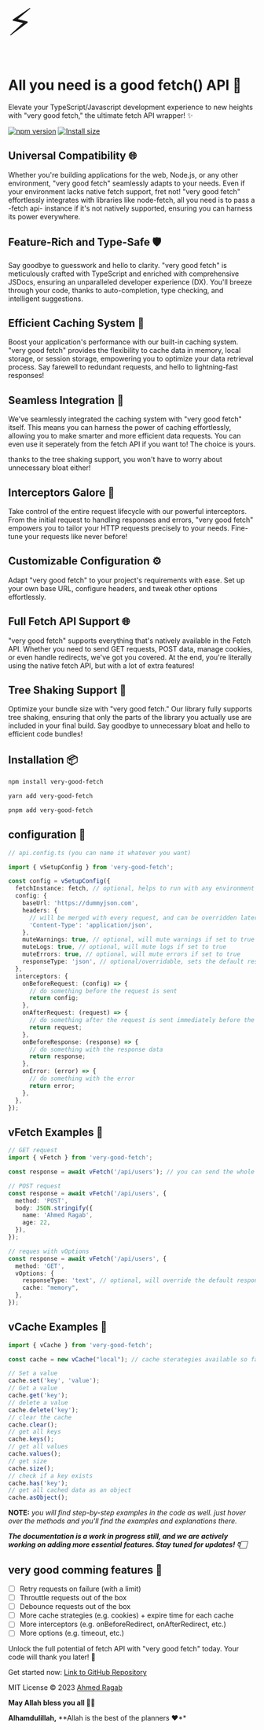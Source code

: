<span style="font-size: 75px;"> ⚡️ </span>
# All you need is a good fetch() API 💚

Elevate your TypeScript/Javascript development experience to new heights with "very good fetch," the ultimate fetch API wrapper! ✨

[![npm version](https://img.shields.io/badge/NPM_Home_Page-orange)](https://www.npmjs.com/package/very-good-fetch)
[![Install size](https://packagephobia.com/badge?p=very-good-fetch)](https://packagephobia.com/result?p=very-good-fetch)


## Universal Compatibility 🌐

Whether you're building applications for the web, Node.js, or any other environment, "very good fetch" seamlessly adapts to your needs. Even if your environment lacks native fetch support, fret not! "very good fetch" effortlessly integrates with libraries like node-fetch, all you need is to pass a -fetch api- instance if it's not natively supported, ensuring you can harness its power everywhere.

## Feature-Rich and Type-Safe 🛡️

Say goodbye to guesswork and hello to clarity. "very good fetch" is meticulously crafted with TypeScript and enriched with comprehensive JSDocs, ensuring an unparalleled developer experience (DX). You'll breeze through your code, thanks to auto-completion, type checking, and intelligent suggestions.

## Efficient Caching System 💾

Boost your application's performance with our built-in caching system. "very good fetch" provides the flexibility to cache data in memory, local storage, or session storage, empowering you to optimize your data retrieval process. Say farewell to redundant requests, and hello to lightning-fast responses!

## Seamless Integration 🔄

We've seamlessly integrated the caching system with "very good fetch" itself. This means you can harness the power of caching effortlessly, allowing you to make smarter and more efficient data requests. You can even use it seperately from the fetch API if you want to! The choice is yours.

thanks to the tree shaking support, you won't have to worry about unnecessary bloat either!

## Interceptors Galore 🚧

Take control of the entire request lifecycle with our powerful interceptors. From the initial request to handling responses and errors, "very good fetch" empowers you to tailor your HTTP requests precisely to your needs. Fine-tune your requests like never before!

## Customizable Configuration ⚙️

Adapt "very good fetch" to your project's requirements with ease. Set up your own base URL, configure headers, and tweak other options effortlessly.

## Full Fetch API Support 🌐

"very good fetch" supports everything that's natively available in the Fetch API. Whether you need to send GET requests, POST data, manage cookies, or even handle redirects, we've got you covered. At the end, you're literally using the native fetch API, but with a lot of extra features!

## Tree Shaking Support 🌳

Optimize your bundle size with "very good fetch." Our library fully supports tree shaking, ensuring that only the parts of the library you actually use are included in your final build. Say goodbye to unnecessary bloat and hello to efficient code bundles!


## Installation 📦

```bash
npm install very-good-fetch
```
```bash
yarn add very-good-fetch
```
```bash
pnpm add very-good-fetch
```

## configuration 🚀

```ts
// api.config.ts (you can name it whatever you want)

import { vSetupConfig } from 'very-good-fetch';

const config = vSetupConfig({
  fetchInstance: fetch, // optional, helps to run with any environment or library (e.g. node-fetch)
  config: {
    baseUrl: 'https://dummyjson.com',
    headers: {
      // will be merged with every request, and can be overridden later on if needed
      'Content-Type': 'application/json',
    },
    muteWarnings: true, // optional, will mute warnings if set to true
    muteLogs: true, // optional, will mute logs if set to true
    muteErrors: true, // optional, will mute errors if set to true
    responseType: 'json', // optional/overridable, sets the default response type (e.g. json, text, blob, etc.)
  },
  interceptors: {
    onBeforeRequest: (config) => {
      // do something before the request is sent
      return config;
    },
    onAfterRequest: (request) => {
      // do something after the request is sent immediately before the response is received
      return request;
    },
    onBeforeResponse: (response) => {
      // do something with the response data
      return response;
    },
    onError: (error) => {
      // do something with the error
      return error;
    },
  },
});
```

## vFetch Examples 📝

```ts
// GET request
import { vFetch } from 'very-good-fetch';

const response = await vFetch('/api/users'); // you can send the whole url as well and it'll smartly handle that

// POST request
const response = await vFetch('/api/users', {
  method: 'POST',
  body: JSON.stringify({
    name: 'Ahmed Ragab',
    age: 22,
  }),
});

// reques with vOptions
const response = await vFetch('/api/users', {
  method: 'GET',
  vOptions: {
    responseType: 'text', // optional, will override the default response type
    cache: "memory",
  },
});
```

## vCache Examples 📝

```ts
import { vCache } from 'very-good-fetch';

const cache = new vCache("local"); // cache sterategies available so far: memory, local, session, (cookies will be added soon + expire time for each cache)

// Set a value
cache.set('key', 'value');
// Get a value
cache.get('key');
// delete a value
cache.delete('key');
// clear the cache
cache.clear();
// get all keys
cache.keys();
// get all values
cache.values();
// get size
cache.size();
// check if a key exists
cache.has('key');
// get all cached data as an object
cache.asObject();
```
**NOTE:**
*you will find step-by-step examples in the code as well. just hover over the methods and you'll find the examples and explanations there.*

***The documentation is a work in progress still, and we are actively working on adding more essential features. Stay tuned for updates! 👇🏻***

## very good comming features 🚀

- [ ] Retry requests on failure (with a limit)
- [ ] Throuttle requests out of the box
- [ ] Debounce requests out of the box
- [ ] More cache strategies (e.g. cookies) + expire time for each cache
- [ ] More interceptors (e.g. onBeforeRedirect, onAfterRedirect, etc.)
- [ ] More options (e.g. timeout, etc.)

Unlock the full potential of fetch API with "very good fetch" today. Your code will thank you later! 🌟

Get started now: [Link to GitHub Repository](https://github.com/ahmedragab20/very-good-fetch)

MIT License © 2023 [Ahmed Ragab](
  https://www.linkedin.com/in/ahmed-ragab-bb75541b3
)

**May Allah bless you all 🤲🏻** 

**Alhamdulillah,**
**Allah is the best of the planners ❤**️